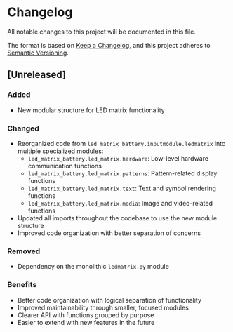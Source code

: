 # Changelog

All notable changes to this project will be documented in this file.

The format is based on [Keep a Changelog](https://keepachangelog.com/en/1.0.0/),
and this project adheres to [Semantic Versioning](https://semver.org/spec/v2.0.0.html).

## [Unreleased]

### Added
- New modular structure for LED matrix functionality

### Changed
- Reorganized code from `led_matrix_battery.inputmodule.ledmatrix` into multiple specialized modules:
  - `led_matrix_battery.led_matrix.hardware`: Low-level hardware communication functions
  - `led_matrix_battery.led_matrix.patterns`: Pattern-related display functions
  - `led_matrix_battery.led_matrix.text`: Text and symbol rendering functions
  - `led_matrix_battery.led_matrix.media`: Image and video-related functions
- Updated all imports throughout the codebase to use the new module structure
- Improved code organization with better separation of concerns

### Removed
- Dependency on the monolithic `ledmatrix.py` module

### Benefits
- Better code organization with logical separation of functionality
- Improved maintainability through smaller, focused modules
- Clearer API with functions grouped by purpose
- Easier to extend with new features in the future